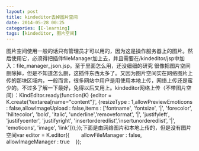 ```yaml
---
layout: post
title: kindeditor去掉图片空间
date: 2014-05-28 00:25
categories: [E-learning]
tags: [kindeditor, 图片空间]
---
```

图片空间使用一般的话只有管理员才可以用的，因为这是操作服务器上的图片。然后使用它，必须得把插件fileManager加上去，并且需要在/kindeditor/jsp中加入：file_manager_json.jsp。至于里面怎么用，还没细细的研究
很像把图片空间删除掉，但是不知道怎么删，这插件东西太多了。又因为图片空间实在网络图片上传的那块区域内，一般而言，很多网站中用户是用使用本地上传，网络上传还是蛮少的。不过多了解一下最好，免得以后又用上。kindeditor网络上传（不带图片空间）：KindEditor.ready(function(K) {editor = K.create('textarea[name="content"]', {resizeType : 1,allowPreviewEmoticons : false,allowImageUpload : false,items : ['fontname', 'fontsize', '|', 'forecolor', 'hilitecolor', 'bold', 'italic', 'underline','removeformat', '|', 'justifyleft', 'justifycenter', 'justifyright', 'insertorderedlist','insertunorderedlist', '|', 'emoticons', 'image', 'link']});});下面是由网络图片和本地上传的，但是没有图片空间var editor = K.editor({        allowFileManager : false,        allowImageManager : true    });